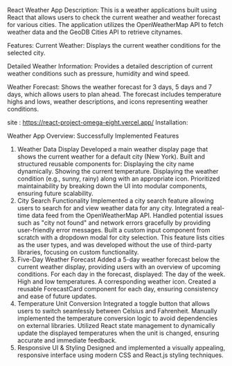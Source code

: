 React Weather App
Description:
This is a weather applications built using React that allows users to check the current weather and weather forecast for various cities. The application utilizes the OpenWeatherMap API to fetch weather data and the GeoDB Cities API to retrieve citynames. 

Features:
Current Weather: Displays the current weather conditions for the selected city.

Detailed Weather Information: Provides a detailed description of current weather conditions such as pressure, humidity and wind speed.

Weather Forecast: Shows the weather forecast for 3 days, 5 days and 7 days, which allows users to plan ahead. The forecast includes temperature highs and lows, weather descriptions, and icons representing weather conditions.


site : https://react-project-omega-eight.vercel.app/
Installation:




Weather App Overview: Successfully Implemented Features
1. Weather Data Display
Developed a main weather display page that shows the current weather for a default city (New York).
Built and structured reusable components for:
Displaying the city name dynamically.
Showing the current temperature.
Displaying the weather condition (e.g., sunny, rainy) along with an appropriate icon.
Prioritized maintainability by breaking down the UI into modular components, ensuring future scalability.
2. City Search Functionality
Implemented a city search feature allowing users to search for and view weather data for any city.
Integrated a real-time data feed from the OpenWeatherMap API.
Handled potential issues such as "city not found" and network errors gracefully by providing user-friendly error messages.
Built a custom input component from scratch with a dropdown modal for city selection. This feature lists cities as the user types, and was developed without the use of third-party libraries, focusing on custom functionality.
3. Five-Day Weather Forecast
Added a 5-day weather forecast below the current weather display, providing users with an overview of upcoming conditions.
For each day in the forecast, displayed:
The day of the week.
High and low temperatures.
A corresponding weather icon.
Created a reusable ForecastCard component for each day, ensuring consistency and ease of future updates.
4. Temperature Unit Conversion
Integrated a toggle button that allows users to switch seamlessly between Celsius and Fahrenheit.
Manually implemented the temperature conversion logic to avoid dependencies on external libraries.
Utilized React state management to dynamically update the displayed temperatures when the unit is changed, ensuring accurate and immediate feedback.
5. Responsive UI & Styling
Designed and implemented a visually appealing, responsive interface using modern CSS and React.js styling techniques.

